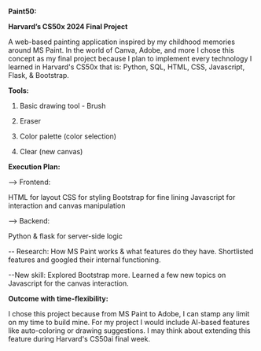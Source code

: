 **Paint50:**


**Harvard’s CS50x 2024 Final Project**


A web-based painting application inspired by my childhood memories around MS Paint. In the world of Canva, Adobe, and more I chose this concept as my final project because I plan to implement every technology I learned in Harvard's CS50x that is: Python, SQL, HTML, CSS, Javascript, Flask, & Bootstrap.


**Tools:**


  1. Basic drawing tool - Brush

  2. Eraser

  3. Color palette (color selection)

  4. Clear (new canvas)


**Execution Plan:**


--> Frontend:


HTML for layout
CSS for styling
Bootstrap for fine lining
Javascript for interaction and canvas manipulation

--> Backend:

Python & flask for server-side logic

-- Research: 
How MS Paint works & what features do they have. Shortlisted features and googled their internal functioning.

--New skill: 
Explored Bootstrap more. Learned a few new topics on Javascript for the canvas interaction.


**Outcome with time-flexibility:**


I chose this project because from MS Paint to Adobe, I can stamp any limit on my time to build mine. For my project I would include AI-based features like auto-coloring or drawing suggestions. I may think about extending this feature during Harvard's CS50ai final week.
